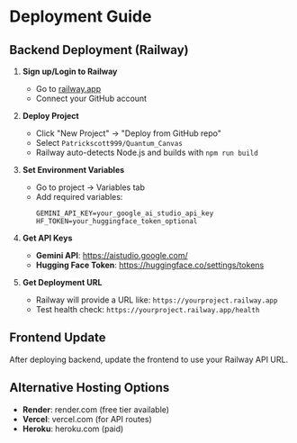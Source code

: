 # Deployment Guide

## Backend Deployment (Railway)

1. **Sign up/Login to Railway**
   - Go to [railway.app](https://railway.app)
   - Connect your GitHub account

2. **Deploy Project**
   - Click "New Project" → "Deploy from GitHub repo"
   - Select `Patrickscott999/Quantum_Canvas`
   - Railway auto-detects Node.js and builds with `npm run build`

3. **Set Environment Variables**
   - Go to project → Variables tab
   - Add required variables:
     ```
     GEMINI_API_KEY=your_google_ai_studio_api_key
     HF_TOKEN=your_huggingface_token_optional
     ```

4. **Get API Keys**
   - **Gemini API**: https://aistudio.google.com/
   - **Hugging Face Token**: https://huggingface.co/settings/tokens

5. **Get Deployment URL**
   - Railway will provide a URL like: `https://yourproject.railway.app`
   - Test health check: `https://yourproject.railway.app/health`

## Frontend Update

After deploying backend, update the frontend to use your Railway API URL.

## Alternative Hosting Options

- **Render**: render.com (free tier available)
- **Vercel**: vercel.com (for API routes)
- **Heroku**: heroku.com (paid)